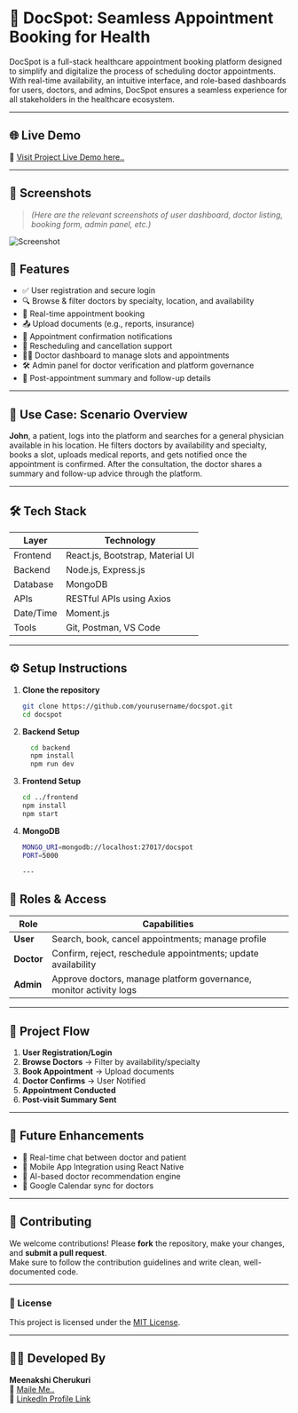 # 🏥 DocSpot: Seamless Appointment Booking for Health

DocSpot is a full-stack healthcare appointment booking platform designed to simplify and digitalize the process of scheduling doctor appointments. With real-time availability, an intuitive interface, and role-based dashboards for users, doctors, and admins, DocSpot ensures a seamless experience for all stakeholders in the healthcare ecosystem.

---

## 🌐 Live Demo

🚀 [Visit Project Live Demo here..](https://docspot-7jfw.onrender.com/)

---

## 📸 Screenshots

> *(Here are the relevant screenshots of user dashboard, doctor listing, booking form, admin panel, etc.)*

![Screenshot](https://github.com/user-attachments/assets/2f16f263-971a-4c7f-bbaa-0d989c4c97e0)


## 🧩 Features

- ✅ User registration and secure login
- 🔍 Browse & filter doctors by specialty, location, and availability
- 📅 Real-time appointment booking
- 📤 Upload documents (e.g., reports, insurance)
- 📨 Appointment confirmation notifications
- 🔁 Rescheduling and cancellation support
- 👨‍⚕️ Doctor dashboard to manage slots and appointments
- 🛠️ Admin panel for doctor verification and platform governance
- 📑 Post-appointment summary and follow-up details

---

## 🎯 Use Case: Scenario Overview

**John**, a patient, logs into the platform and searches for a general physician available in his location. He filters doctors by availability and specialty, books a slot, uploads medical reports, and gets notified once the appointment is confirmed. After the consultation, the doctor shares a summary and follow-up advice through the platform.

---

## 🛠️ Tech Stack

| Layer      | Technology                |
|------------|---------------------------|
| Frontend   | React.js, Bootstrap, Material UI |
| Backend    | Node.js, Express.js       |
| Database   | MongoDB                   |
| APIs       | RESTful APIs using Axios  |
| Date/Time  | Moment.js                 |
| Tools      | Git, Postman, VS Code     |

---
## ⚙️ Setup Instructions

1. **Clone the repository**
   ```bash
   git clone https://github.com/yourusername/docspot.git
   cd docspot
3. **Backend Setup**
    ```bash
      cd backend
      npm install
      npm run dev
4. **Frontend Setup**
     ```bash
    cd ../frontend
    npm install
    npm start
5. **MongoDB**
    ```bash
    MONGO_URI=mongodb://localhost:27017/docspot
    PORT=5000

    ---
## 🔐 Roles & Access

| **Role** | **Capabilities** |
|----------|------------------|
| **User** | Search, book, cancel appointments; manage profile |
| **Doctor** | Confirm, reject, reschedule appointments; update availability |
| **Admin** | Approve doctors, manage platform governance, monitor activity logs |

---

## 🔄 Project Flow

1. **User Registration/Login**
2. **Browse Doctors** → Filter by availability/specialty
3. **Book Appointment** → Upload documents
4. **Doctor Confirms** → User Notified
5. **Appointment Conducted**
6. **Post-visit Summary Sent**

---
## 🧠 Future Enhancements

- 🔴 Real-time chat between doctor and patient  
- 📲 Mobile App Integration using React Native  
- 🧠 AI-based doctor recommendation engine  
- 📆 Google Calendar sync for doctors  

---
## 🤝 Contributing

We welcome contributions! Please **fork** the repository, make your changes, and **submit a pull request**.  
Make sure to follow the contribution guidelines and write clean, well-documented code.

---
### 📄 License

This project is licensed under the [MIT License](https://opensource.org/licenses/MIT).

---

## 🙋‍♀️ Developed By

**Meenakshi Cherukuri**  
📧 [Maile Me..](cherukurimeenakshi555@gmail.com)  
🔗 [LinkedIn Profile Link](https://www.linkedin.com/in/meenakshi-devi-cherukuri-439152281/)
